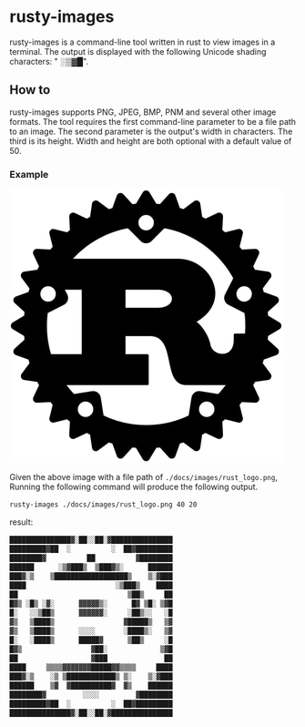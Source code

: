 # rusty-images

rusty-images is a command-line tool written in rust to view images in a terminal. The output is displayed with the following Unicode shading characters: " ░▒▓█".

## How to

rusty-images supports PNG, JPEG, BMP, PNM and several other image formats. 
The tool requires the first command-line parameter to be a file path to an image. The second parameter is the output's width in characters. The third is its height. Width and height are both optional with a default value of 50.

### Example

![rust logo](docs/images/rust_logo.jpg)

Given the above image with a file path of `./docs/images/rust_logo.png`, Running the following command will produce the following output.

``` sh
rusty-images ./docs/images/rust_logo.png 40 20
```

result:
```
███████████████▓░██░░██░▓███████████████
█████████▓██  ░          ░  ██▓█████████
████████▓          ██          ▓████████
██████      ░▒▓███▒  ▒███▓▒░      ██████
███▓░▒    ▒██████████████████▒    ▒░▓███
████                      ░▒███▒    ████
██                           ▒██▒     ██
█▓▒ ░█▒ ░▓░      ▓▓▓▓▓▒░      █▓ ▒█░ ▒▓█
█░   ░░▒██▒      ▓▓▓▓▓▓░     ░██▒░░   ░█
▓▒   ▒████▒                 ▓█████▒   ▒▓
▓▒   ▒████▒      ░░░░       ░████▒░   ▒▓
█░   ░████▒      █████▓      ▒██▒     ░█
█▓▒                 ▓██░             ▒▓█
██                  ▓███              ██
████     ▒▒▒▒▓▓▓▓▓▓▓█████▓▓▒▒▒▒     ████
███▓░▒    ░▒ ▒████████████▒ ▒░    ▒░▓███
██████    ▒▓  ▓██████████▓  ▓▒    ██████
████████▓         ░░░░         ▓████████
█████████▓██  ░          ░  ██▓█████████
███████████████▓░██░░██░▓███████████████
```
